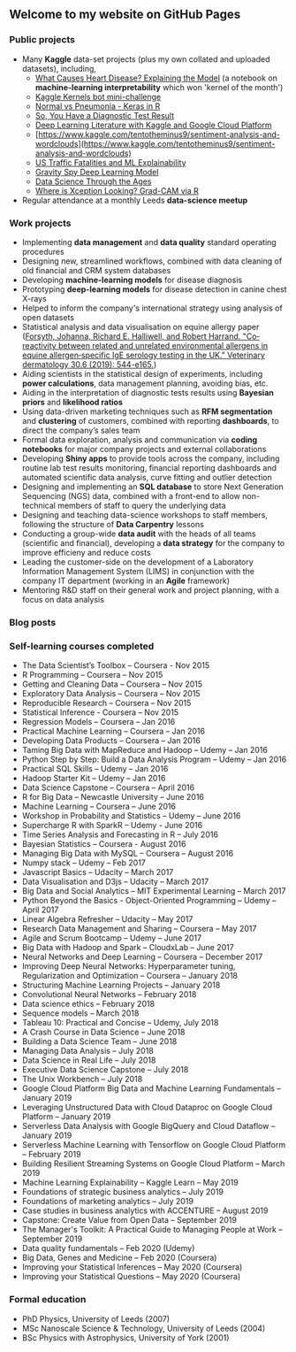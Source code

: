 ## Welcome to my website on GitHub Pages

### Public projects

- Many **Kaggle** data-set projects (plus my own collated and uploaded datasets), including,
  - [What Causes Heart Disease? Explaining the Model](https://www.kaggle.com/tentotheminus9/what-causes-heart-disease-explaining-the-model) (a notebook on **machine-learning interpretability** which won 'kernel of the month')
  - [Kaggle Kernels bot mini-challenge](https://github.com/RobHarrand/kaggle-bot)
  - [Normal vs Pneumonia - Keras in R](https://www.kaggle.com/tentotheminus9/normal-vs-pneumonia-keras-in-r)
  - [So, You Have a Diagnostic Test Result](https://www.kaggle.com/tentotheminus9/so-you-have-a-diagnostic-test-result)
  - [Deep Learning Literature with Kaggle and Google Cloud Platform](https://www.kaggle.com/tentotheminus9/deep-learning-literature-and-gcp-tutorial)
  - [https://www.kaggle.com/tentotheminus9/sentiment-analysis-and-wordclouds](https://www.kaggle.com/tentotheminus9/sentiment-analysis-and-wordclouds)
  - [US Traffic Fatalities and ML Explainability](https://www.kaggle.com/tentotheminus9/us-traffic-fatalities-and-ml-explainability)
  - [Gravity Spy Deep Learning Model](https://www.kaggle.com/tentotheminus9/gravity-spy-deep-learning-model)
  - [Data Science Through the Ages](https://www.kaggle.com/tentotheminus9/data-science-through-the-ages)
  - [Where is Xception Looking? Grad-CAM via R](https://www.kaggle.com/tentotheminus9/where-is-xception-looking-grad-cam-via-r)
-	Regular attendance at a monthly Leeds **data-science meetup**

### Work projects

- Implementing **data management** and **data quality** standard operating procedures
- Designing new, streamlined workflows, combined with data cleaning of old financial and CRM system databases
- Developing **machine-learning models** for disease diagnosis
- Prototyping **deep-learning models** for disease detection in canine chest X-rays
-	Helped to inform the company's international strategy using analysis of open datasets
- Statistical analysis and data visualisation on equine allergy paper ([Forsyth, Johanna, Richard E. Halliwell, and Robert Harrand. "Co‐reactivity between related and unrelated environmental allergens in equine allergen‐specific IgE serology testing in the UK." Veterinary dermatology 30.6 (2019): 544-e165.](https://onlinelibrary.wiley.com/doi/abs/10.1111/vde.12786))
- Aiding scientists in the statistical design of experiments, including **power calculations**, data management planning, avoiding bias, etc.
- Aiding in the interpretation of diagnostic tests results using **Bayesian priors** and **likelihood ratios**
- Using data-driven marketing techniques such as **RFM segmentation** and **clustering** of customers, combined with reporting **dashboards**, to direct the company’s sales team
- Formal data exploration, analysis and communication via **coding notebooks** for major company projects and external collaborations
- Developing **Shiny apps** to provide tools across the company, including routine lab test results monitoring, financial reporting dashboards and automated scientific data analysis, curve fitting and outlier detection
- Designing and implementing an **SQL database** to store Next Generation Sequencing (NGS) data, combined with a front-end to allow non-technical members of staff to query the underlying data
- Designing and teaching data-science workshops to staff members, following the structure of **Data Carpentry** lessons
- Conducting a group-wide **data audit** with the heads of all teams (scientific and financial), developing a **data strategy** for the company to improve efficieny and reduce costs
- Leading the customer-side on the development of a Laboratory Information Management System (LIMS) in conjunction with the company IT department (working in an **Agile** framework)
- Mentoring R&D staff on their general work and project planning, with a focus on data analysis

### Blog posts

### Self-learning courses completed

- The Data Scientist’s Toolbox – Coursera - Nov 2015
- R Programming – Coursera – Nov 2015
- Getting and Cleaning Data – Coursera – Nov 2015
- Exploratory Data Analysis – Coursera – Nov 2015
- Reproducible Research – Coursera – Nov 2015
- Statistical Inference - Coursera – Nov 2015
- Regression Models – Coursera – Jan 2016
- Practical Machine Learning – Coursera – Jan 2016
- Developing Data Products – Coursera – Jan 2016
- Taming Big Data with MapReduce and Hadoop – Udemy – Jan 2016
- Python Step by Step: Build a Data Analysis Program – Udemy – Jan 2016
- Practical SQL Skills – Udemy – Jan 2016
- Hadoop Starter Kit – Udemy – Jan 2016
- Data Science Capstone – Coursera – April 2016
- R for Big Data – Newcastle University – June 2016
- Machine Learning – Coursera – June 2016
- Workshop in Probability and Statistics – Udemy – June 2016
- Supercharge R with SparkR – Udemy - June 2016
- Time Series Analysis and Forecasting in R – July 2016
- Bayesian Statistics – Coursera - August 2016
- Managing Big Data with MySQL – Coursera – August 2016
- Numpy stack – Udemy – Feb 2017
- Javascript Basics – Udacity – March 2017
- Data Visualisation and D3js – Udacity – March 2017
- Big Data and Social Analytics – MIT Experimental Learning – March 2017
- Python Beyond the Basics - Object-Oriented Programming – Udemy – April 2017
- Linear Algebra Refresher – Udacity – May 2017
- Research Data Management and Sharing – Coursera – May 2017
- Agile and Scrum Bootcamp – Udemy – June 2017
- Big Data with Hadoop and Spark – CloudxLab – June 2017
- Neural Networks and Deep Learning – Coursera – December 2017
- Improving Deep Neural Networks: Hyperparameter tuning, Regularization and Optimization – Coursera – January 2018
- Structuring Machine Learning Projects – January 2018
- Convolutional Neural Networks – February 2018
- Data science ethics – February 2018
- Sequence models – March 2018
- Tableau 10: Practical and Concise – Udemy, July 2018
- A Crash Course in Data Science – June 2018
- Building a Data Science Team – June 2018
- Managing Data Analysis – July 2018
- Data Science in Real Life – July 2018
- Executive Data Science Capstone – July 2018
- The Unix Workbench – July 2018
- Google Cloud Platform Big Data and Machine Learning Fundamentals – January 2019
- Leveraging Unstructured Data with Cloud Dataproc on Google Cloud Platform – January 2019
- Serverless Data Analysis with Google BigQuery and Cloud Dataflow – January 2019
- Serverless Machine Learning with Tensorflow on Google Cloud Platform – February 2019
- Building Resilient Streaming Systems on Google Cloud Platform – March 2019
- Machine Learning Explainability – Kaggle Learn – May 2019
- Foundations of strategic business analytics – July 2019
- Foundations of marketing analytics – July 2019
- Case studies in business analytics with ACCENTURE – August 2019
- Capstone: Create Value from Open Data – September 2019
- The Manager's Toolkit: A Practical Guide to Managing People at Work – September 2019
- Data quality fundamentals – Feb 2020 (Udemy)
- Big Data, Genes and Medicine – Feb 2020 (Coursera)
- Improving your Statistical Inferences – May 2020 (Coursera)
- Improving your Statistical Questions – May 2020 (Coursera)

### Formal education

- PhD Physics, University of Leeds (2007)
- MSc Nanoscale Science & Technology, University of Leeds (2004)
- BSc Physics with Astrophysics, University of York (2001)
